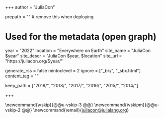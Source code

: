 +++
author = "JuliaCon"

prepath = ""        # remove this when deploying

# Used for the metadata (open graph)
year       = "2022"
location   = "Everywhere on Earth"
site_name  = "JuliaCon $year"
site_descr = "JuliaCon $year, $location"
site_url   = "https://juliacon.org/$year/"

generate_rss = false
mintoclevel = 2
ignore = ["_bk/", "_sbx.html"]
content_tag = ""

keep_path = ["2019/", "2018/", "2017/", "2016/", "2015/", "2014/"]

+++

\newcommand{\vskip}{@@u-vskip-3 @@}
\newcommand{\vskipm}{@@u-vskip-2 @@}
\newcommand{\email}{[juliacon@julialang.org](mailto:juliacon@julialang.org)}
